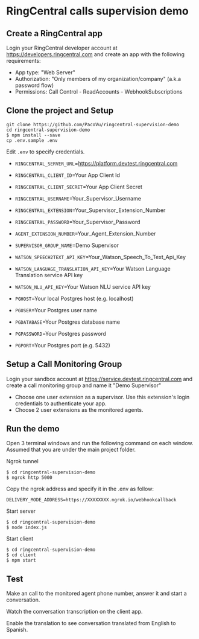 # RingCentral calls supervision demo

## Create a RingCentral app
Login your RingCentral developer account at https://developers.ringcentral.com and create an app with the following requirements:
- App type: "Web Server"
- Authorization: "Only members of my organization/company" (a.k.a password flow)
- Permissions: Call Control - ReadAccounts - WebhookSubscriptions

## Clone the project and Setup

```
git clone https://github.com/PacoVu/ringcentral-supervision-demo
cd ringcentral-supervision-demo
$ npm install --save
cp .env.sample .env
```

Edit `.env` to specify credentials.

- `RINGCENTRAL_SERVER_URL`=https://platform.devtest.ringcentral.com
- `RINGCENTRAL_CLIENT_ID`=Your App Client Id
- `RINGCENTRAL_CLIENT_SECRET`=Your App Client Secret

- `RINGCENTRAL_USERNAME`=Your_Supervisor_Username
- `RINGCENTRAL_EXTENSION`=Your_Supervisor_Extension_Number
- `RINGCENTRAL_PASSWORD`=Your_Supervisor_Password

- `AGENT_EXTENSION_NUMBER`=Your_Agent_Extension_Number
- `SUPERVISOR_GROUP_NAME`=Demo Supervisor

 - `WATSON_SPEECH2TEXT_API_KEY`=Your_Watson_Speech_To_Text_Api_Key
 - `WATSON_LANGUAGE_TRANSLATION_API_KEY`=Your Watson Language Translation service API key
 - `WATSON_NLU_API_KEY`=Your Watson NLU service API key

 - `PGHOST`=Your local Postgres host (e.g. localhost)
 - `PGUSER`=Your Postgres user name
 - `PGDATABASE`=Your Postgres database name
 - `PGPASSWORD`=Your Postgres password
 - `PGPORT`=Your Postgres port (e.g. 5432)

## Setup a Call Monitoring Group
Login your sandbox account at https://service.devtest.ringcentral.com and create a call monitoring group and name it "Demo Supervisor"

- Choose one user extension as a supervisor. Use this extension's login credentials to authenticate your app.
- Choose 2 user extensions as the monitored agents.

## Run the demo
Open 3 terminal windows and run the following command on each window. Assumed that you are under the main project folder.

Ngrok tunnel
```
$ cd ringcentral-supervision-demo
$ ngrok http 5000
```
Copy the ngrok address and specify it in the .env as follow:

`DELIVERY_MODE_ADDRESS=https://XXXXXXXX.ngrok.io/webhookcallback`

Start server
```
$ cd ringcentral-supervision-demo
$ node index.js
```

Start client
```
$ cd ringcentral-supervision-demo
$ cd client
$ npm start
```

## Test

Make an call to the monitored agent phone number, answer it and start a conversation.

Watch the conversation transcription on the client app.

Enable the translation to see conversation translated from English to Spanish.
